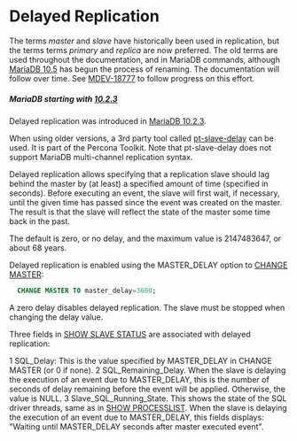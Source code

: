 # Delayed Replication

The terms <em>master</em> and <em>slave</em> have historically been used in replication, but the terms terms <em>primary</em> and <em>replica</em> are now preferred. The old terms are used throughout the documentation, and in MariaDB commands, although [MariaDB 10.5](/kb/en/what-is-mariadb-105/) has begun the process of renaming. The documentation will follow over time. See [MDEV-18777](https://jira.mariadb.org/browse/MDEV-18777) to follow progress on this effort.

##### MariaDB starting with [10.2.3](/kb/en/mariadb-1023-release-notes/)

Delayed replication was introduced in [MariaDB 10.2.3](/kb/en/mariadb-1023-release-notes/).

When using older versions, a 3rd party tool called [pt-slave-delay](https://www.percona.com/doc/percona-toolkit/LATEST/pt-slave-delay.html) can be used. It is part of the Percona Toolkit. Note that pt-slave-delay does not support MariaDB multi-channel replication syntax.

Delayed replication allows specifying that a replication slave should lag
behind the master by (at least) a specified amount of time (specified in seconds). Before executing
an event, the slave will first wait, if necessary, until the given time has
passed since the event was created on the master. The result is that the
slave will reflect the state of the master some time back in the past.

The default is zero, or no delay, and the maximum value is 2147483647, or about 68 years.

Delayed replication is enabled using the MASTER_DELAY option to [CHANGE MASTER](/sql-statements-structure/sql-statements/administrative-sql-statements/replication-commands/change-master-to/):

```sql
  CHANGE MASTER TO master_delay=3600;
```

A zero delay disables delayed
replication. The slave must be stopped when changing the delay value.

Three fields in [SHOW SLAVE STATUS](/kb/en/show-slave-status/) are associated with delayed replication:

1 SQL_Delay: This is the value specified by MASTER_DELAY in CHANGE MASTER
(or 0 if none).
2 SQL_Remaining_Delay. When the slave is delaying the execution of an event
due to MASTER_DELAY, this is the number of seconds of delay remaining before
the event will be applied. Otherwise, the value is NULL.
3 Slave_SQL_Running_State. This shows the state of the SQL driver threads,
same as in [SHOW PROCESSLIST](/sql-statements-structure/sql-statements/administrative-sql-statements/show/show-processlist/). When the slave is delaying the execution of an
event due to MASTER_DELAY, this fields displays: "Waiting until MASTER_DELAY
seconds after master executed event".